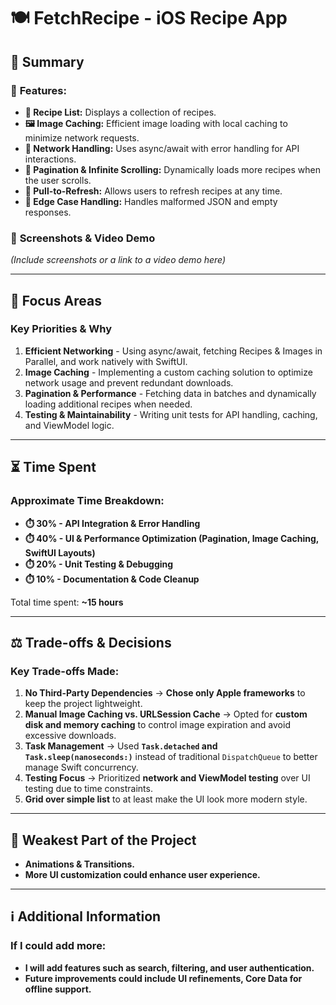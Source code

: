 # 🍽️ FetchRecipe - iOS Recipe App

## 🎥 Summary

### 🔹 **Features:**
- **🍛 Recipe List:** Displays a collection of recipes.
- **🖼️ Image Caching:** Efficient image loading with local caching to minimize network requests.
- **📡 Network Handling:** Uses async/await with error handling for API interactions.
- **📌 Pagination & Infinite Scrolling:** Dynamically loads more recipes when the user scrolls.
- **🔄 Pull-to-Refresh:** Allows users to refresh recipes at any time.
- **🚨 Edge Case Handling:** Handles malformed JSON and empty responses.

### 📸 **Screenshots & Video Demo**
*(Include screenshots or a link to a video demo here)*

---
## 🎯 Focus Areas
### **Key Priorities & Why**
1. **Efficient Networking** - Using async/await, fetching Recipes & Images in Parallel, and work natively with SwiftUI.
2. **Image Caching** - Implementing a custom caching solution to optimize network usage and prevent redundant downloads.
3. **Pagination & Performance** - Fetching data in batches and dynamically loading additional recipes when needed.
4. **Testing & Maintainability** - Writing unit tests for API handling, caching, and ViewModel logic.

---
## ⏳ Time Spent
### **Approximate Time Breakdown:**
- **⏱️ 30% - API Integration & Error Handling**
- **⏱️ 40% - UI & Performance Optimization (Pagination, Image Caching, SwiftUI Layouts)**
- **⏱️ 20% - Unit Testing & Debugging**
- **⏱️ 10% - Documentation & Code Cleanup**

Total time spent: **~15 hours**

---
## ⚖️ Trade-offs & Decisions
### **Key Trade-offs Made:**
1. **No Third-Party Dependencies** → **Chose only Apple frameworks** to keep the project lightweight.
2. **Manual Image Caching vs. URLSession Cache** → Opted for **custom disk and memory caching** to control image expiration and avoid excessive downloads.
3. **Task Management** → Used **`Task.detached` and `Task.sleep(nanoseconds:)`** instead of traditional `DispatchQueue` to better manage Swift concurrency.
4. **Testing Focus** → Prioritized **network and ViewModel testing** over UI testing due to time constraints.
5. **Grid over simple list** to at least make the UI look more modern style.

---
## 🔻 Weakest Part of the Project
- **Animations & Transitions.**
- **More UI customization could enhance user experience.**

---
## ℹ️ Additional Information
### **If I could add more:**
- **I will add features such as search, filtering, and user authentication.**
- **Future improvements could include UI refinements, Core Data for offline support.**
